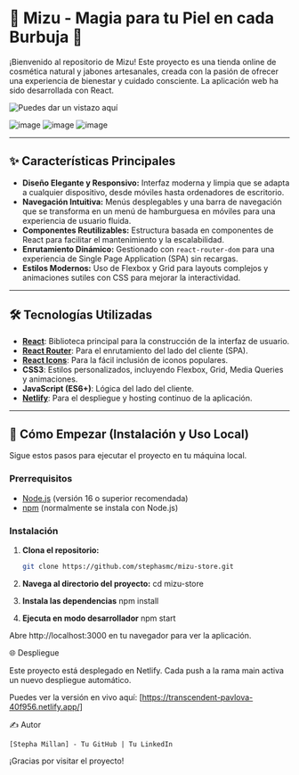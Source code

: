 # 🌿 Mizu - Magia para tu Piel en cada Burbuja 🧼

¡Bienvenido al repositorio de Mizu! Este proyecto es una tienda online de cosmética natural y jabones artesanales, creada con la pasión de ofrecer una experiencia de bienestar y cuidado consciente. La aplicación web ha sido desarrollada con React.

![Puedes dar un vistazo aquí]() 
<!-- Sube una captura de pantalla de tu Home a GitHub y reemplaza la URL -->
![image](https://github.com/user-attachments/assets/bb7d91f9-c860-4991-a7f2-23970f1d645d)
![image](https://github.com/user-attachments/assets/12649875-e58b-42a4-918d-bf241fc548fc)
![image](https://github.com/user-attachments/assets/d62289df-e3a9-4eec-b410-d77c1c124c5c)



---

## ✨ Características Principales

- **Diseño Elegante y Responsivo:** Interfaz moderna y limpia que se adapta a cualquier dispositivo, desde móviles hasta ordenadores de escritorio.
- **Navegación Intuitiva:** Menús desplegables y una barra de navegación que se transforma en un menú de hamburguesa en móviles para una experiencia de usuario fluida.
- **Componentes Reutilizables:** Estructura basada en componentes de React para facilitar el mantenimiento y la escalabilidad.
- **Enrutamiento Dinámico:** Gestionado con `react-router-dom` para una experiencia de Single Page Application (SPA) sin recargas.
- **Estilos Modernos:** Uso de Flexbox y Grid para layouts complejos y animaciones sutiles con CSS para mejorar la interactividad.

---

## 🛠️ Tecnologías Utilizadas

- **[React](https://reactjs.org/)**: Biblioteca principal para la construcción de la interfaz de usuario.
- **[React Router](https://reactrouter.com/)**: Para el enrutamiento del lado del cliente (SPA).
- **[React Icons](https://react-icons.github.io/react-icons/)**: Para la fácil inclusión de iconos populares.
- **CSS3**: Estilos personalizados, incluyendo Flexbox, Grid, Media Queries y animaciones.
- **JavaScript (ES6+)**: Lógica del lado del cliente.
- **[Netlify](https://www.netlify.com/)**: Para el despliegue y hosting continuo de la aplicación.

---

## 🚀 Cómo Empezar (Instalación y Uso Local)

Sigue estos pasos para ejecutar el proyecto en tu máquina local.

### Prerrequisitos

- [Node.js](https://nodejs.org/) (versión 16 o superior recomendada)
- [npm](https://www.npmjs.com/) (normalmente se instala con Node.js)

### Instalación

1. **Clona el repositorio:**
    ```bash
   git clone https://github.com/stephasmc/mizu-store.git

2. **Navega al directorio del proyecto:**
   cd mizu-store

3. **Instala las dependencias**
   npm install

4. **Ejecuta en modo desarrollador**
   npm start

Abre http://localhost:3000 en tu navegador para ver la aplicación.

🌐 Despliegue

Este proyecto está desplegado en Netlify. Cada push a la rama main activa un nuevo despliegue automático.

Puedes ver la versión en vivo aquí: [https://transcendent-pavlova-40f956.netlify.app/]

✍️ Autor

    [Stepha Millan] - Tu GitHub | Tu LinkedIn

¡Gracias por visitar el proyecto!
